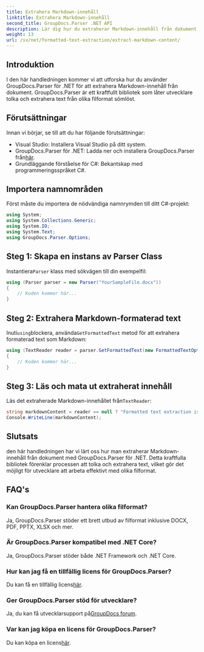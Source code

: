 ```yaml
---
title: Extrahera Markdown-innehåll
linktitle: Extrahera Markdown-innehåll
second_title: GroupDocs.Parser .NET API
description: Lär dig hur du extraherar Markdown-innehåll från dokument med GroupDocs.Parser för .NET. Den här handledningen ger steg-för-steg-instruktioner för sömlös textextraktion.
weight: 13
url: /sv/net/formatted-text-extraction/extract-markdown-content/
---
```

## Introduktion
I den här handledningen kommer vi att utforska hur du använder GroupDocs.Parser för .NET för att extrahera Markdown-innehåll från dokument. GroupDocs.Parser är ett kraftfullt bibliotek som låter utvecklare tolka och extrahera text från olika filformat sömlöst.
## Förutsättningar
Innan vi börjar, se till att du har följande förutsättningar:
- Visual Studio: Installera Visual Studio på ditt system.
-  GroupDocs.Parser för .NET: Ladda ner och installera GroupDocs.Parser från[här](https://releases.groupdocs.com/parser/net/).
- Grundläggande förståelse för C#: Bekantskap med programmeringsspråket C#.

## Importera namnområden
Först måste du importera de nödvändiga namnrymden till ditt C#-projekt:
```csharp
using System;
using System.Collections.Generic;
using System.IO;
using System.Text;
using GroupDocs.Parser.Options;
```
## Steg 1: Skapa en instans av Parser Class
 Instantiera`Parser` klass med sökvägen till din exempelfil:
```csharp
using (Parser parser = new Parser("YourSampleFile.docx"))
{
    // Koden kommer här...
}
```
## Steg 2: Extrahera Markdown-formaterad text
 Inuti`using`blockera, använda`GetFormattedText` metod för att extrahera formaterad text som Markdown:
```csharp
using (TextReader reader = parser.GetFormattedText(new FormattedTextOptions(FormattedTextMode.Markdown)))
{
    // Koden kommer här...
}
```
## Steg 3: Läs och mata ut extraherat innehåll
 Läs det extraherade Markdown-innehållet från`TextReader`:
```csharp
string markdownContent = reader == null ? "Formatted text extraction isn't supported" : reader.ReadToEnd();
Console.WriteLine(markdownContent);
```

## Slutsats
den här handledningen har vi lärt oss hur man extraherar Markdown-innehåll från dokument med GroupDocs.Parser för .NET. Detta kraftfulla bibliotek förenklar processen att tolka och extrahera text, vilket gör det möjligt för utvecklare att arbeta effektivt med olika filformat.
## FAQ's
### Kan GroupDocs.Parser hantera olika filformat?
Ja, GroupDocs.Parser stöder ett brett utbud av filformat inklusive DOCX, PDF, PPTX, XLSX och mer.
### Är GroupDocs.Parser kompatibel med .NET Core?
Ja, GroupDocs.Parser stöder både .NET Framework och .NET Core.
### Hur kan jag få en tillfällig licens för GroupDocs.Parser?
 Du kan få en tillfällig licens[här](https://purchase.groupdocs.com/temporary-license/).
### Ger GroupDocs.Parser stöd för utvecklare?
 Ja, du kan få utvecklarsupport på[GroupDocs forum](https://forum.groupdocs.com/c/parser/17).
### Var kan jag köpa en licens för GroupDocs.Parser?
 Du kan köpa en licens[här](https://purchase.groupdocs.com/buy).